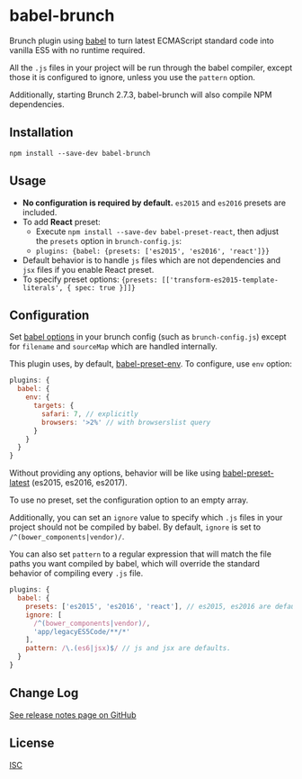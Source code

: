 babel-brunch
===========
Brunch plugin using [babel](https://github.com/babel/babel) to turn latest
ECMAScript standard code into vanilla ES5 with no runtime required.

All the `.js` files in your project will be run through the babel compiler,
except those it is configured to ignore, unless you use the `pattern` option.

Additionally, starting Brunch 2.7.3, babel-brunch will also compile NPM dependencies.

Installation
------------
`npm install --save-dev babel-brunch`

Usage
-----

- **No configuration is required by default.** `es2015` and `es2016` presets are included.
- To add **React** preset:
    - Execute `npm install --save-dev babel-preset-react`, then adjust the `presets` option in `brunch-config.js`:
    - `plugins: {babel: {presets: ['es2015', 'es2016', 'react']}}`
- Default behavior is to handle `js` files which are not dependencies and `jsx` files if you enable React preset.
- To specify preset options: `{presets: [['transform-es2015-template-literals', { spec: true }]]}`

Configuration
-------------

Set [babel options](https://babeljs.io/docs/usage/options) in your brunch
config (such as `brunch-config.js`) except for `filename` and `sourceMap`
which are handled internally.

This plugin uses, by default,
[babel-preset-env](https://github.com/babel/babel-preset-env/).
To configure, use `env` option:

```js
plugins: {
  babel: {
    env: {
      targets: {
        safari: 7, // explicitly
        browsers: '>2%' // with browserslist query
      }
    }
  }
}
```
Without providing any options, behavior will be like using [babel-preset-latest](https://babeljs.io/docs/plugins/preset-latest/) (es2015, es2016, es2017).

To use no preset, set the configuration option to an empty array.

Additionally, you can set an `ignore` value to specify which `.js` files in
your project should not be compiled by babel. By default, `ignore` is set to
`/^(bower_components|vendor)/`.

You can also set `pattern` to a regular expression that will match the file
paths you want compiled by babel, which will override the standard behavior of
compiling every `.js` file.

```js
plugins: {
  babel: {
    presets: ['es2015', 'es2016', 'react'], // es2015, es2016 are defaults
    ignore: [
      /^(bower_components|vendor)/,
      'app/legacyES5Code/**/*'
    ],
    pattern: /\.(es6|jsx)$/ // js and jsx are defaults.
  }
}
```

Change Log
----------
[See release notes page on GitHub](https://github.com/babel/babel-brunch/releases)

License
-------
[ISC](https://raw.github.com/babel/babel-brunch/master/LICENSE)
